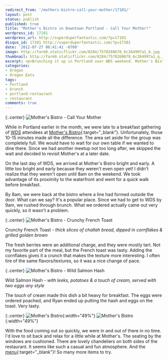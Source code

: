 ```yaml
---
redirect_from: '/mothers-bistro-call-your-mother/17101/'
layout: post
status: publish
published: true
title: "Mother's Bistro in Downtown Portland - Call Your Mother!"
wordpress_id: 17101
wordpress_url: http://superduperfantastic.com/?p=17101
disqus_id: 17101 http://superduperfantastic.com/?p=17101
date: '2012-07-27 06:41:41 -0700'
image: http://farm9.staticflickr.com/8284/7570260678_6c264997a1_b.jpg
thumbnail: http://farm9.staticflickr.com/8284/7570260678_6c264997a1_q.jpg
excerpt: <p>Brunching it up in Portland over WDS weekend. Mother's Bistro has a line, even at 8am!</p>
categories:
- Oregon
- Oregon Eats
tags:
- Portland
- brunch
- portland-restaurant
- restaurant
comments: true
---
```

{:.center}
![Mother's Bistro - Call Your Mother](http://farm9.staticflickr.com/8284/7570260678_6c264997a1_b.jpg)

While in Portland earlier in the month, we were late to a breakfast gathering of [WDS](http://superduperfantastic.com/tag/wds-2012/ "WDS 2012") attendees at [Mother's Bistro](http://www.mothersbistro.com/){:target="_blank"}. Unfortunately, those 10-15 minutes made all the difference. The area set aside for the group was completely full. We would have to wait for our own table if we wanted to dine there. Since we had another meetup not too long after, we skipped the wait and decided to revisit Mother's at a later date.

On the last day of WDS, we arrived at Mother's Bistro bright and early. A little too bright and early because they weren't even open yet! I didn't realize that they weren't open until 8am on the weekend. We took advantage of its proximity to the waterfront and went for a quick walk before breakfast.

By 8am, we were back at the bistro where a line had formed outside the door. What can we say? It's a popular place. Since we had to get to WDS by 9am, we rushed through brunch. What we ordered actually came out very quickly, so it wasn't a problem.

{:.center}
![Mother's Bistro - Crunchy French Toast](http://farm8.staticflickr.com/7134/7570262126_97978dc1ee_b.jpg)

Crunchy French Toast - _thick slices of challah bread, dipped in cornflakes & grilled golden brown_

The fresh berries were an additional charge, and they were mostly tart. Not my favorite part of the meal, but the French toast was tasty. Adding the cornflakes gives it a crunch that makes the texture more interesting. I often tire of the same flavors/textures, so it was a nice change of pace.

{:.center}
![Mother's Bistro - Wild Salmon Hash](http://farm9.staticflickr.com/8424/7570262870_18cea502e4_b.jpg)

Wild Salmon Hash - _with leeks, potatoes & a touch of cream, served with two eggs any style_

The _touch_ of cream made this dish a bit heavy for breakfast. The eggs were ordered poached, and Ryan ended up putting the hash and eggs on the toast. Very tasty.

{:.center}
![Mother's Bistro](http://farm8.staticflickr.com/7266/7570254684_b3c99d4fae.jpg){:width="49%"} ![Mother's Bistro](http://farm9.staticflickr.com/8289/7570255986_242f9c9393.jpg){:width="49%"}

With the food coming out so quickly, we were in and out of there in no time. I'd love to sit back and relax for a little while at Mother's. The seating by the windows are cushioned. There are lovely chandeliers on both sides of the restaurant. It seems like such a casual and fun atmosphere. And the [menu](http://www.mothersbistro.com/menus/mainmenu.pdf "Mother's Bistro Menu"){:target="_blank"}! So many more items to try.